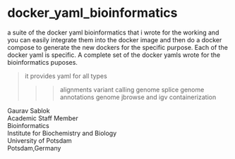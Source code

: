 # docker_yaml_bioinformatics
a suite of the docker yaml bioinformatics that i wrote for the working and you can easily integrate them into the docker image and then do a docker compose to generate the new dockers for the specific purpose. Each of the docker yaml is specific. A complete set of the docker yamls wrote for the bioinformatics puposes. 
> it provides yaml for all types
>>> alignments
>>> variant calling
>>> genome splice
>>> genome annotations
>>>  genome jbrowse and igv containerization

Gaurav Sablok \
Academic Staff Member \
Bioinformatics \
Institute for Biochemistry and Biology \
University of Potsdam \
Potsdam,Germany
